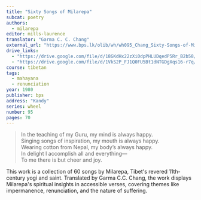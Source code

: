 ```yaml
---
title: "Sixty Songs of Milarepa"
subcat: poetry
authors:
  - milarepa
editor: mills-laurence
translator: "Garma C. C. Chang"
external_url: "https://www.bps.lk/olib/wh/wh095_Chang_Sixty-Songs-of-Milarepa.html"
drive_links:
  - "https://drive.google.com/file/d/18GKdHx22zXi0dpPHLUDqedP5Rr_B2b58/view?usp=sharing"
  - "https://drive.google.com/file/d/1VkS2P_FJ1Q0FU5Bt1dNTGDgXqs16-r7q/view?usp=drive_link"
course: tibetan
tags:
  - mahayana
  - renunciation
year: 1980
publisher: bps
address: "Kandy"
series: wheel
number: 95
pages: 70 
---
```


> In the teaching of my Guru, my mind is always happy.  
Singing songs of inspiration, my mouth is always happy.  
Wearing cotton from Nepal, my body’s always happy.  
In delight I accomplish all and everything—  
To me there is but cheer and joy.  

This work is a collection of 60 songs by Milarepa, Tibet's revered 11th-century yogi and saint. Translated by Garma C.C. Chang, the work displays Milarepa's spiritual insights in accessible verses, covering themes like impermanence, renunciation, and the nature of suffering.
